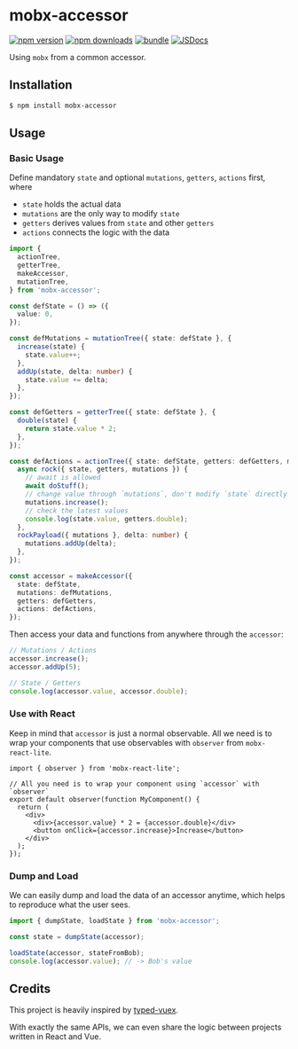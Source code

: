 # mobx-accessor

[![npm version][npm-version-src]][npm-version-href]
[![npm downloads][npm-downloads-src]][npm-downloads-href]
[![bundle][bundle-src]][bundle-href]
[![JSDocs][jsdocs-src]][jsdocs-href]

Using `mobx` from a common accessor.

## Installation

```bash
$ npm install mobx-accessor
```

## Usage

### Basic Usage

Define mandatory `state` and optional `mutations`, `getters`, `actions` first, where

- `state` holds the actual data
- `mutations` are the only way to modify `state`
- `getters` derives values from `state` and other `getters`
- `actions` connects the logic with the data

```ts
import {
  actionTree,
  getterTree,
  makeAccessor,
  mutationTree,
} from 'mobx-accessor';

const defState = () => ({
  value: 0,
});

const defMutations = mutationTree({ state: defState }, {
  increase(state) {
    state.value++;
  },
  addUp(state, delta: number) {
    state.value += delta;
  },
});

const defGetters = getterTree({ state: defState }, {
  double(state) {
    return state.value * 2;
  },
});

const defActions = actionTree({ state: defState, getters: defGetters, mutations: defMutations }, {
  async rock({ state, getters, mutations }) {
    // await is allowed
    await doStuff();
    // change value through `mutations`, don't modify `state` directly
    mutations.increase();
    // check the latest values
    console.log(state.value, getters.double);
  },
  rockPayload({ mutations }, delta: number) {
    mutations.addUp(delta);
  },
});

const accessor = makeAccessor({
  state: defState,
  mutations: defMutations,
  getters: defGetters,
  actions: defActions,
});
```

Then access your data and functions from anywhere through the `accessor`:

```ts
// Mutations / Actions
accessor.increase();
accessor.addUp(5);

// State / Getters
console.log(accessor.value, accessor.double);
```

### Use with React

Keep in mind that `accessor` is just a normal observable. All we need is to wrap your components that
use observables with `observer` from `mobx-react-lite`.

```tsx
import { observer } from 'mobx-react-lite';

// All you need is to wrap your component using `accessor` with `observer`
export default observer(function MyComponent() {
  return (
    <div>
      <div>{accessor.value} * 2 = {accessor.double}</div>
      <button onClick={accessor.increase}>Increase</button>
    </div>
  );
});
```

### Dump and Load

We can easily dump and load the data of an accessor anytime, which helps to reproduce what the user sees.

```ts
import { dumpState, loadState } from 'mobx-accessor';

const state = dumpState(accessor);

loadState(accessor, stateFromBob);
console.log(accessor.value); // -> Bob's value
```

## Credits

This project is heavily inspired by [typed-vuex](https://github.com/danielroe/typed-vuex).

With exactly the same APIs, we can even share the logic between projects written in React and Vue.

[npm-version-src]: https://img.shields.io/npm/v/mobx-accessor?style=flat&colorA=18181B&colorB=F0DB4F
[npm-version-href]: https://npmjs.com/package/mobx-accessor
[npm-downloads-src]: https://img.shields.io/npm/dm/mobx-accessor?style=flat&colorA=18181B&colorB=F0DB4F
[npm-downloads-href]: https://npmjs.com/package/mobx-accessor
[bundle-src]: https://img.shields.io/bundlephobia/minzip/mobx-accessor?style=flat&colorA=18181B&colorB=F0DB4F
[bundle-href]: https://bundlephobia.com/result?p=mobx-accessor
[jsdocs-src]: https://img.shields.io/badge/jsDocs.io-reference-18181B?style=flat&colorA=18181B&colorB=F0DB4F
[jsdocs-href]: https://www.jsdocs.io/package/mobx-accessor
